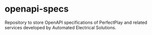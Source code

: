 # openapi-specs
Repository to store OpenAPI specifications of PerfectPlay and related services developed by Automated Electrical Solutions. 
